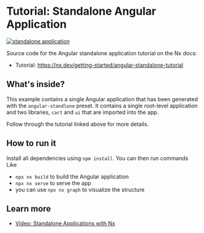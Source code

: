 # Tutorial: Standalone Angular Application

[![standalone application](https://img.shields.io/static/v1?label=Nx%20setup&message=standalone%20app&color=blue)](https://nx.dev/concepts/integrated-vs-package-based#standalone-applications)

Source code for the Angular standalone application tutorial on the Nx docs:
- Tutorial: https://nx.dev/getting-started/angular-standalone-tutorial

## What's inside?

This example contains a single Angular application that has been generated with the `angular-standlone` preset. It contains a single root-level application and two libraries, `cart` and `ui` that are imported into the app.

Follow through the tutorial linked above for more details.

## How to run it

Install all dependencies using `npm install`. You can then run commands Like

- `npx nx build` to build the Angular application
- `npx nx serve` to serve the app
- you can use `npx nx graph` to visualize the structure

## Learn more

- [Video: Standalone Applications with Nx](https://youtu.be/qEaVzh-oBBc)
